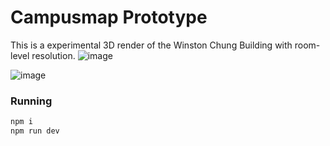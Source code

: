 # Campusmap Prototype

This is a experimental 3D render of the Winston Chung Building with room-level resolution.
![image](https://github.com/NovaSagittarii/campusmap/assets/30457912/7960d456-f7d6-4bd9-81d5-62adc9fdeacf)

![image](https://github.com/NovaSagittarii/campusmap/assets/30457912/68b8bba8-308c-4d4d-8247-a1690a91c177)

### Running
```sh
npm i
npm run dev
```
